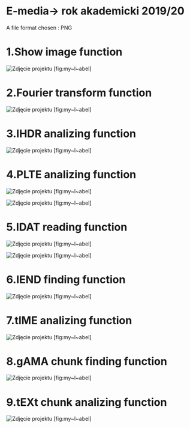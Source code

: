 # E-media-> rok akademicki 2019/20

A file format chosen : PNG

# 1.Show image function 

![Zdjęcie projektu ](github_images/showImage.png "fig:") 
[fig:my~l~abel]

# 2.Fourier transform function

![Zdjęcie projektu ](github_images/fourier.png "fig:") 
[fig:my~l~abel]

# 3.IHDR analizing function

![Zdjęcie projektu ](github_images/IHDR.png "fig:") 
[fig:my~l~abel]

# 4.PLTE analizing function

![Zdjęcie projektu ](github_images/PLTE_terminal.png "fig:")
[fig:my~l~abel]

![Zdjęcie projektu ](github_images/PLTE_file_new.png "fig:")
[fig:my~l~abel]

# 5.IDAT reading function

![Zdjęcie projektu ](github_images/idat_terminal.png "fig:")
[fig:my~l~abel]

![Zdjęcie projektu ](github_images/idat_text_file.png "fig:")
[fig:my~l~abel]

# 6.IEND finding function

![Zdjęcie projektu ](github_images/iend_terminal.png "fig:")
[fig:my~l~abel]

# 7.tIME analizing function

![Zdjęcie projektu ](github_images/tIME_terminal.png "fig:")
[fig:my~l~abel]

# 8.gAMA chunk finding function 

![Zdjęcie projektu ](github_images/gamma_terminal.png "fig:")
[fig:my~l~abel]

# 9.tEXt chunk analizing function 

![Zdjęcie projektu ](github_images/text_terminal.png "fig:")
[fig:my~l~abel]

